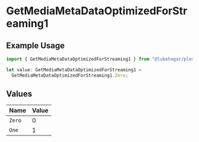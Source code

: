 # GetMediaMetaDataOptimizedForStreaming1

## Example Usage

```typescript
import { GetMediaMetaDataOptimizedForStreaming1 } from "@lukehagar/plexjs/sdk/models/operations";

let value: GetMediaMetaDataOptimizedForStreaming1 =
  GetMediaMetaDataOptimizedForStreaming1.Zero;
```

## Values

| Name   | Value  |
| ------ | ------ |
| `Zero` | 0      |
| `One`  | 1      |